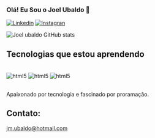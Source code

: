 
### Olá! Eu Sou o Joel Ubaldo 🤝

[![Linkedin](https://img.shields.io/badge/LinkedIn-0077B5?style=for-the-badge&logo=linkedin&logoColor=white)](https://www.linkedin.com/in/joel-ubaldo-52b42274/)
[![Instagran](https://img.shields.io/badge/Instagram-E4405F?style=for-the-badge&logo=instagram&logoColor=white)](https://www.instagram.com/jm.ubaldo12)

![Joel ubaldo GitHub stats](https://github-readme-stats.vercel.app/api?username=JoelUbaldo&show_icons=true&theme=radical)

## Tecnologias que estou aprendendo

<div style="display: inline_block"><br/>
  <img align="center"alt="html5" src="https://img.shields.io/badge/HTML5-E34F26?style=for-the-badge&logo=html5&logoColor=white"/>
  <img align="center"alt="html5" src="https://img.shields.io/badge/CSS3-1572B6?style=for-the-badge&logo=css3&logoColor=white"/>
  <img align="center"alt="html5" src="https://img.shields.io/badge/JavaScript-F7DF1E?style=for-the-badge&logo=javascript&logoColor=black"/>
</div><br/>

Apaixonado por tecnologia e fascinado por proramação.

## Contato: 
jm.ubaldo@hotmail.com


